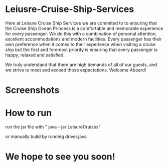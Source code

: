 # Leiusre-Cruise-Ship-Services

Here at Leisure Cruise Ship Services we are commited to to ensuring that the Cruise Ship Ocean Princess is a comfortable and memorable experience for every passenger. We do this with a combination of personal attention, excellent accommodations and modern facilities. Every passenger has their own preference when it comes to their experience when visiting a cruise ship but the first and foremost priority is ensuring that every passenger is happy, relaxed and satisfied.

We truly understand that there are high demands of all of our guests, and we strive to meet and exceed those expectations.
Welcome Aboard!

# Screenshots


# How to run
run the jar file with " java - jar LeisureCruises"

or manually build by running driver.java


# We hope to see you soon!
